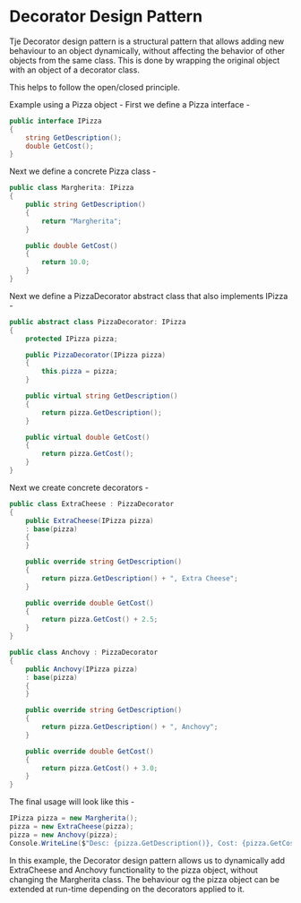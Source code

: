 # Decorator Design Pattern

Tje Decorator design pattern is a structural pattern that allows adding new behaviour to an object 
dynamically, without affecting the behavior of other objects from the same class. This is done by wrapping the
original object with an object of a decorator class.

This helps to follow the open/closed principle.

Example using a Pizza object -
First we define a Pizza interface -

```C#
public interface IPizza
{
    string GetDescription();
    double GetCost();
}
```

Next we define a concrete Pizza class -

```C#
public class Margherita: IPizza
{
    public string GetDescription()
    {
        return "Margherita";
    }

    public double GetCost()
    {
        return 10.0;
    }
}
```
Next we define a PizzaDecorator abstract class that also implements IPizza -

```C#
public abstract class PizzaDecorator: IPizza
{
    protected IPizza pizza;

    public PizzaDecorator(IPizza pizza)
    {
        this.pizza = pizza;
    }

    public virtual string GetDescription()
    {
        return pizza.GetDescription();
    }

    public virtual double GetCost()
    {
        return pizza.GetCost();
    }
}
```

Next we create concrete decorators -

```C#
public class ExtraCheese : PizzaDecorator
{
    public ExtraCheese(IPizza pizza)
    : base(pizza)
    {
    }

    public override string GetDescription()
    {
        return pizza.GetDescription() + ", Extra Cheese";
    }

    public override double GetCost()
    {
        return pizza.GetCost() + 2.5;
    }
}

public class Anchovy : PizzaDecorator
{
    public Anchovy(IPizza pizza)
    : base(pizza)
    {
    }

    public override string GetDescription()
    {
        return pizza.GetDescription() + ", Anchovy";
    }

    public override double GetCost()
    {
        return pizza.GetCost() + 3.0;
    }
}
```

The final usage will look like this -

```C#
IPizza pizza = new Margherita();
pizza = new ExtraCheese(pizza);
pizza = new Anchovy(pizza);
Console.WriteLine($"Desc: {pizza.GetDescription()}, Cost: {pizza.GetCost()}");
```

In this example, the Decorator design pattern allows us to dynamically add ExtraCheese and Anchovy functionality
to the pizza object, without changing the Margherita class. The behaviour og the pizza object can be extended at
run-time depending on the decorators applied to it.